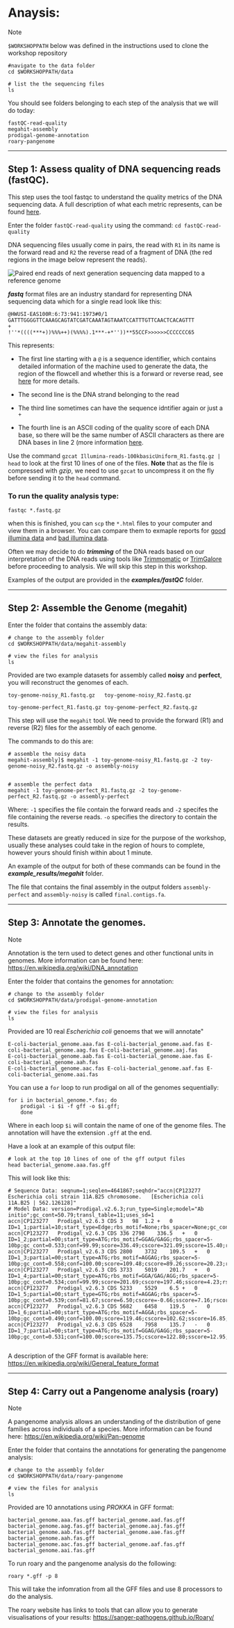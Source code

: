 
# Anaysis:

> [!NOTE] 
> `$WORKSHOPPATH` below was defined in the instructions used to clone the workshop repository

```
#navigate to the data folder
cd $WORKSHOPPATH/data

# list the the sequencing files
ls 
```
You should see folders belonging to each step of the analysis that we will do today:
 ```
fastQC-read-quality
megahit-assembly
prodigal-genome-annotation
roary-pangenome
 ```

---

## Step 1: Assess quality of DNA sequencing reads (fastQC).



This step uses the tool fastqc to understand the quality metrics of the DNA sequencing data. A full description of what each metric represents, can be found [here](https://www.bioinformatics.babraham.ac.uk/projects/fastqc/Help/).


Enter the folder `fastQC-read-quality` using the command: `cd fastQC-read-quality` 


DNA sequencing files usually come in pairs, the read with `R1` in its name is the forward read and `R2` the reverse read of a fragment of DNA (the red regions in the image below represent the reads).

![Paired end reads of next generation sequencing data mapped to a reference genome](https://upload.wikimedia.org/wikipedia/commons/2/2e/Mapping_Reads.png)

***fastq*** format files are an industry standard for representing DNA sequencing data which for a single read look like this:

```
@HWUSI-EAS100R:6:73:941:1973#0/1
GATTTGGGGTTCAAAGCAGTATCGATCAAATAGTAAATCCATTTGTTCAACTCACAGTTT
+
!''*((((***+))%%%++)(%%%%).1***-+*''))**55CCF>>>>>>CCCCCCC65
```


This represents:
- The first line starting with a `@` is a sequence identifier, which contains detailed information of the machine used to generate the data, the region of the flowcell and whether this is a forward or reverse read, see [here](https://en.wikipedia.org/wiki/FASTQ_format#Illumina_sequence_identifiers) for more details.

- The second line is the DNA strand belonging to the read
- The third line sometimes can have the sequence idntifier again or just a `+`
- The fourth line is an ASCII coding of the quality score of each DNA base, so there will be the same number of ASCII characters as there are DNA bases in line 2 (more information [here](https://en.wikipedia.org/wiki/FASTQ_format#Format).

Use the command `gzcat Illumina-reads-100kbasicUniform_R1.fastq.gz | head` to look at the first 10 lines of one of the files. **Note** that as the file is compressed with *gzip*, we need to use `gzcat` to uncompress it on the fly before sending it to the `head` command.


### To run the quality analysis type:
```
fastqc *.fastq.gz
```

when this is finished, you can `scp` the `*.html` files to your computer and view them in a browser. You can compare them to exmaple reports for [good illumina data](https://www.bioinformatics.babraham.ac.uk/projects/fastqc/good_sequence_short_fastqc.html) and [bad illumina data](https://www.bioinformatics.babraham.ac.uk/projects/fastqc/bad_sequence_fastqc.html).

Often we may decide to do ***trimming*** of the DNA reads based on our interpretation of the DNA reads using tools like [Trimmomatic](https://github.com/usadellab/Trimmomatic) or [TrimGalore](https://github.com/usadellab/Trimmomatic) before proceeding to analysis. We will skip this step in this workshop.

Examples of the output are provided in the ***examples/fastQC*** folder.


---

## Step 2: Assemble the Genome (megahit)

Enter the folder that contains the assembly data:

```
# change to the assembly folder
cd $WORKSHOPPATH/data/megahit-assembly

# view the files for analysis
ls
```

Provided are two example datasets for assembly called **noisy** and **perfect**, you will reconstruct the genomes of each.

```
toy-genome-noisy_R1.fastq.gz   toy-genome-noisy_R2.fastq.gz   

toy-genome-perfect_R1.fastq.gz toy-genome-perfect_R2.fastq.gz
```


This step will use the `megahit` tool. We need to provide the forward (R1) and reverse (R2) files for the assembly of each genome. 

The commands to do this are:


```
# assemble the noisy data
megahit-assembly]$ megahit -1 toy-genome-noisy_R1.fastq.gz -2 toy-genome-noisy_R2.fastq.gz -o assembly-noisy


# assemble the perfect data
megahit -1 toy-genome-perfect_R1.fastq.gz -2 toy-genome-perfect_R2.fastq.gz -o assembly-perfect
```

Where: `-1` specifies the file contain the forward reads and `-2` specifes the file containing the reverse reads. `-o` specifies the directory to contain the results.

These datasets are greatly reduced in size for the  purpose of the workshop, usually these analyses could take in the region of hours to complete, however yours should finish within about 1 minute.

An example of the output for both of these commands can be found in the ***example_results/megahit*** folder.

The file that contains the final assembly in the output folders `assembly-perfect` and `assembly-noisy` is called `final.contigs.fa`.

---

## Step 3: Annotate the genomes.


> [!NOTE] 
> Annotation is the tern used to detect genes and other functional units in genomes.
> More information can be found here: https://en.wikipedia.org/wiki/DNA_annotation


Enter the folder that contains the genomes for annotation:

```
# change to the assembly folder
cd $WORKSHOPPATH/data/prodigal-genome-annotation

# view the files for analysis
ls

```

Provided are 10 real *Escherichia coli* genoems that we will annotate"

```
E-coli-bacterial_genome.aaa.fas E-coli-bacterial_genome.aad.fas E-coli-bacterial_genome.aag.fas E-coli-bacterial_genome.aaj.fas
E-coli-bacterial_genome.aab.fas E-coli-bacterial_genome.aae.fas E-coli-bacterial_genome.aah.fas
E-coli-bacterial_genome.aac.fas E-coli-bacterial_genome.aaf.fas E-coli-bacterial_genome.aai.fas
```

You can use a `for` loop to run prodigal on all of the genomes sequentially:

```
for i in bacterial_genome.*.fas; do 
	prodigal -i $i -f gff -o $i.gff; 
	done

```

Where in each loop `$i` will contain the name of one of the genome files. The annotation will have the extension `.gff` at the end.


Have a look at an example of this output file:

```
# look at the top 10 lines of one of the gff output files
head bacterial_genome.aaa.fas.gff

```


This will look like this:

```
# Sequence Data: seqnum=1;seqlen=4641867;seqhdr="accn|CP123277   Escherichia coli strain 11A.B25 chromosome.   [Escherichia coli 11A.B25 | 562.126128]"
# Model Data: version=Prodigal.v2.6.3;run_type=Single;model="Ab initio";gc_cont=50.79;transl_table=11;uses_sd=1
accn|CP123277	Prodigal_v2.6.3	CDS	3	98	1.2	+	0	ID=1_1;partial=10;start_type=Edge;rbs_motif=None;rbs_spacer=None;gc_cont=0.427;conf=56.60;score=1.16;cscore=-1.56;sscore=2.72;rscore=0.00;uscore=0.00;tscore=3.22;
accn|CP123277	Prodigal_v2.6.3	CDS	336	2798	336.5	+	0	ID=1_2;partial=00;start_type=ATG;rbs_motif=GGAG/GAGG;rbs_spacer=5-10bp;gc_cont=0.533;conf=99.99;score=336.49;cscore=321.09;sscore=15.40;rscore=11.20;uscore=0.93;tscore=3.93;
accn|CP123277	Prodigal_v2.6.3	CDS	2800	3732	109.5	+	0	ID=1_3;partial=00;start_type=ATG;rbs_motif=AGGAG;rbs_spacer=5-10bp;gc_cont=0.558;conf=100.00;score=109.48;cscore=89.26;sscore=20.23;rscore=14.92;uscore=0.12;tscore=3.93;
accn|CP123277	Prodigal_v2.6.3	CDS	3733	5019	201.7	+	0	ID=1_4;partial=00;start_type=ATG;rbs_motif=GGA/GAG/AGG;rbs_spacer=5-10bp;gc_cont=0.534;conf=99.99;score=201.69;cscore=197.46;sscore=4.23;rscore=3.01;uscore=-3.98;tscore=3.93;
accn|CP123277	Prodigal_v2.6.3	CDS	5233	5529	6.5	+	0	ID=1_5;partial=00;start_type=GTG;rbs_motif=AGGAG;rbs_spacer=5-10bp;gc_cont=0.539;conf=81.67;score=6.50;cscore=-0.66;sscore=7.16;rscore=14.92;uscore=-0.08;tscore=-6.53;
accn|CP123277	Prodigal_v2.6.3	CDS	5682	6458	119.5	-	0	ID=1_6;partial=00;start_type=ATG;rbs_motif=AGGA;rbs_spacer=5-10bp;gc_cont=0.490;conf=100.00;score=119.46;cscore=102.62;sscore=16.85;rscore=10.99;uscore=1.93;tscore=3.93;
accn|CP123277	Prodigal_v2.6.3	CDS	6528	7958	135.7	-	0	ID=1_7;partial=00;start_type=ATG;rbs_motif=GGAG/GAGG;rbs_spacer=5-10bp;gc_cont=0.531;conf=100.00;score=135.75;cscore=122.80;sscore=12.95;rscore=11.20;uscore=-1.52;tscore=3.93;


```

A description of the GFF format is available here: https://en.wikipedia.org/wiki/General_feature_format

---

## Step 4: Carry out a Pangenome analysis (roary)

> [!NOTE] 
> A pangenome analysis allows an understanding of the distribution of gene families across individuals of a species.
> More information can be found here: https://en.wikipedia.org/wiki/Pan-genome

Enter the folder that contains the annotations for generating the pangenome analysis:

```
# change to the assembly folder
cd $WORKSHOPPATH/data/roary-pangenome

# view the files for analysis
ls

```

Provided are 10 annotations using *PROKKA* in GFF format:

```
bacterial_genome.aaa.fas.gff bacterial_genome.aad.fas.gff bacterial_genome.aag.fas.gff bacterial_genome.aaj.fas.gff
bacterial_genome.aab.fas.gff bacterial_genome.aae.fas.gff bacterial_genome.aah.fas.gff
bacterial_genome.aac.fas.gff bacterial_genome.aaf.fas.gff bacterial_genome.aai.fas.gff
```

To run roary and the pangenome analysis do the following:

```
roary *.gff -p 8
```
This will take the infomration from all the GFF files and use 8 processors to do the analysis.


The roary website has links to tools that can allow you to generate visualisations of your results: https://sanger-pathogens.github.io/Roary/





